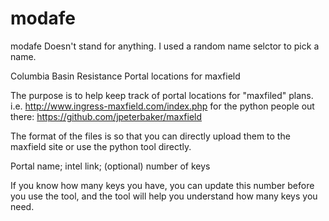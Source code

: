 # modafe
modafe Doesn't stand for anything.  I used a random name selctor to pick a name. 


Columbia Basin Resistance Portal locations for maxfield 

The purpose is to help keep track of portal locations for "maxfiled" plans.
i.e.  http://www.ingress-maxfield.com/index.php 
for the python people out there: https://github.com/jpeterbaker/maxfield 

The format of the files is so that you can directly upload them to the maxfield
site or use the python tool directly.

Portal name; intel link; (optional) number of keys

If you know how many keys you have, you can update this number before you use 
the tool, and the tool will help you understand how many keys you need. 
